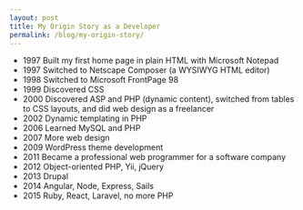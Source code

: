 ```yaml
---
layout: post
title: My Origin Story as a Developer
permalink: /blog/my-origin-story/
---
```


- 1997 Built my first home page in plain HTML with Microsoft Notepad
- 1997 Switched to Netscape Composer (a WYSIWYG HTML editor)
- 1998 Switched to Microsoft FrontPage 98
- 1999 Discovered CSS
- 2000 Discovered ASP and PHP (dynamic content), switched from tables to CSS layouts, and did web design as a freelancer
- 2002 Dynamic templating in PHP
- 2006 Learned MySQL and PHP
- 2007 More web design
- 2009 WordPress theme development
- 2011 Became a professional web programmer for a software company
- 2012 Object-oriented PHP, Yii, jQuery
- 2013 Drupal
- 2014 Angular, Node, Express, Sails
- 2015 Ruby, React, Laravel, no more PHP
